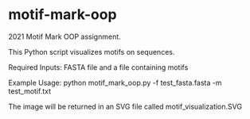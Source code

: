 # motif-mark-oop
2021 Motif Mark OOP assignment.

This Python script visualizes motifs on sequences.

Required Inputs: FASTA file and a file containing motifs

Example Usage: python motif_mark_oop.py -f test_fasta.fasta -m test_motif.txt

The image will be returned in an SVG file called motif_visualization.SVG
